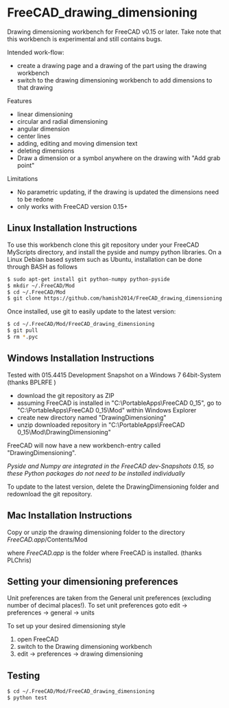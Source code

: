 FreeCAD_drawing_dimensioning
============================

Drawing dimensioning workbench for FreeCAD v0.15 or later.
Take note that this workbench is experimental and still contains bugs.

Intended work-flow:
  * create a drawing page and a drawing of the part using the drawing workbench
  * switch to the drawing dimensioning workbench to add dimensions to that drawing

Features
  * linear dimensioning
  * circular and radial dimensioning
  * angular dimension
  * center lines
  * adding, editing and moving dimension text
  * deleting dimensions
  * Draw a dimension or a symbol anywhere on the drawing with "Add grab point"

Limitations
  * No parametric updating, if the drawing is updated the dimensions need to be redone
  * only works with FreeCAD version 0.15+



Linux Installation Instructions
-------------------------------

To use this workbench clone this git repository under your FreeCAD MyScripts directory, and install the pyside and numpy python libraries.
On a Linux Debian based system such as Ubuntu, installation can be done through BASH as follows

```bash
$ sudo apt-get install git python-numpy python-pyside
$ mkdir ~/.FreeCAD/Mod
$ cd ~/.FreeCAD/Mod
$ git clone https://github.com/hamish2014/FreeCAD_drawing_dimensioning.git
```

Once installed, use git to easily update to the latest version:
```bash
$ cd ~/.FreeCAD/Mod/FreeCAD_drawing_dimensioning
$ git pull
$ rm *.pyc
```
Windows Installation Instructions
---------------------------------

Tested with 015.4415 Development Snapshot on a Windows 7 64bit-System (thanks BPLRFE )

  * download the git repository as ZIP
  * assuming FreeCAD is installed in "C:\PortableApps\FreeCAD 0_15",  go to "C:\PortableApps\FreeCAD 0_15\Mod" within Windows Explorer
  * create new directory named "DrawingDimensioning"
  * unzip downloaded repository in "C:\PortableApps\FreeCAD 0_15\Mod\DrawingDimensioning"
  
FreeCAD will now have a new workbench-entry called "DrawingDimensioning".

*Pyside and Numpy are integrated in the FreeCAD dev-Snapshots 0.15, so these Python packages do not need to be installed individually*

To update to the latest version, delete the DrawingDimensioning folder and redownload the git repository.

Mac Installation Instructions
-----------------------------

Copy or unzip the drawing dimensioning folder to the directory *FreeCAD.app*/Contents/Mod

where *FreeCAD.app* is the folder where FreeCAD is installed. (thanks PLChris)

Setting your dimensioning preferences
-------------------------------------

Unit preferences are taken from the General unit preferences (excluding number of decimal places!).
To set unit preferences goto edit -> preferences -> general -> units

To set up your desired dimensioning style
  1. open FreeCAD
  2. switch to the Drawing dimensioning workbench
  3. edit -> preferences -> drawing dimensioning


Testing
-------

```bash
$ cd ~/.FreeCAD/Mod/FreeCAD_drawing_dimensioning
$ python test
```